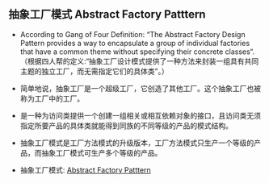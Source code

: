 ## 抽象工厂模式 Abstract Factory Patttern
- According to Gang of Four Definition: “The Abstract Factory Design Pattern provides a way to encapsulate a group of individual factories that have a common theme without specifying their concrete classes“.（根据四人帮的定义:“抽象工厂设计模式提供了一种方法来封装一组具有共同主题的独立工厂，而无需指定它们的具体类”。）
- 简单地说，抽象工厂是一个超级工厂，它创造了其他工厂。这个抽象工厂也被称为工厂中的工厂。
- 是一种为访问类提供一个创建一组相关或相互依赖对象的接口，且访问类无须指定所要产品的具体类就能得到同族的不同等级的产品的模式结构。
- 抽象工厂模式是工厂方法模式的升级版本，工厂方法模式只生产一个等级的产品，而抽象工厂模式可生产多个等级的产品。

- 抽象工厂模式: [Abstract Factory Patttern](https://github.com/jack-ningtz/DesignPattern/tree/main/AbstractFactoryDesignPattern/AbstractFactoryDesignPattern.cs "Factory  Design")